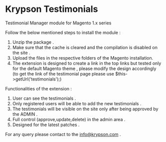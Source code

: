 # Krypson Testimonials
Testimonial Manager module for Magento 1.x series

Follow the below mentioned steps to install the module :
1. Unzip the package .
2. Make sure that the cache is cleared and the compilation is disabled on the site .
3. Upload the files in the respective folders of the Magento installation.
4. The extension is designed to create a link in the top links but tested only for the default Magento theme , please modify the design      accordingly (to get the link of the testimonial page please use $this->getUrl('testimonials');)

Functionalities of the extension :
1. User can see the testimonials .
2. Only registered users will be able to add the new testimonials .
3. The testimonials will be visible on the site only after being approved by the ADMIN .
4. Full control (approve,update,delete) in the admin area .
5. Designed for the latest patches .

For any query please contact to the info@krypson.com .
